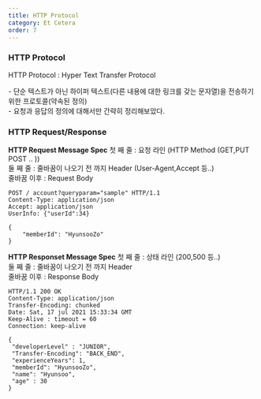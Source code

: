 ```yaml
---
title: HTTP Protocol
category: Et Cetera
order: 7
---
```


### HTTP Protocol 

<span class="emphasis">HTTP Protocol</span> : Hyper Text Transfer Protocol
<div class="content-box">
- 단순 텍스트가 아닌 하이퍼 텍스트(다른 내용에 대한 링크를 갖는 문자열)을 전송하기 위한 프로토콜(약속된 정의)<br>
- 요청과 응답의 정의에 대해서만 간략히 정리해보았다.
</div>

### HTTP Request/Response

**HTTP Request Message Spec**
<span class="emphasis">첫 째 줄</span> : 요청 라인 (HTTP Method (GET,PUT POST .. ))<br>
<span class="emphasis">둘 째 줄</span> : 줄바꿈이 나오기 전 까지 Header (User-Agent,Accept 등..)<br>
<span class="emphasis">줄바꿈 이후</span> : Request Body<br>

```
POST / account?queryparam="sample" HTTP/1.1
Content-Type: application/json
Accept: application/json
UserInfo: {"userId":34}

{
    "memberId": "HyunsooZo"
}
```

**HTTP Responset Message Spec**
<span class="emphasis">첫 째 줄</span> : 상태 라인 (200,500 등..)<br>
<span class="emphasis">둘 째 줄</span> : 줄바꿈이 나오기 전 까지 Header<br>
<span class="emphasis">줄바꿈 이후</span> : Response Body<br>

```
HTTP/1.1 200 OK
Content-Type: application/json
Transfer-Encoding: chunked
Date: Sat, 17 jul 2021 15:33:34 GMT
Keep-Alive : timeout = 60
Connection: keep-alive

{
 "developerLevel" : "JUNIOR",
 "Transfer-Encoding": "BACK_END",
 "experienceYears": 1,
 "memberId": "HyunsooZo",
 "name": "Hyunsoo",
 "age" : 30
}
```